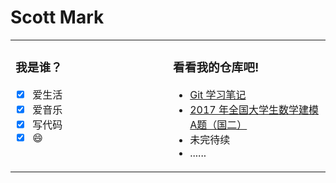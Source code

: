 # Scott Mark

<table align="center"><tr>
<td valign="top" width="50%">

### 我是谁？
- [x] 爱生活
- [x] 爱音乐
- [x] 写代码 
- [x] :smile:  
   
</td>
<td valign="top" width="50%">

### 看看我的仓库吧!
- [Git 学习笔记](https://github.com/iScottMark/Learn_Git)
- [2017 年全国大学生数学建模A题（国二）](https://github.com/iScottMark/2017CUMCM_A)
- 未完待续
- ......
 
</td>
</tr></table>
